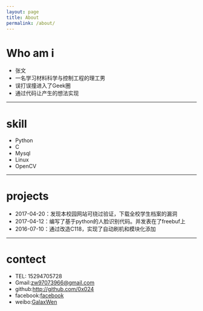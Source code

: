 ```yaml
---
layout: page
title: About
permalink: /about/
---
```

#  Who am i
- 张文
- 一名学习材料科学与控制工程的理工男
- 误打误撞进入了Geek圈
- 通过代码让产生的想法实现

------
# skill
- Python
- C
- Mysql
- Linux
- OpenCV

---
# projects
- 2017-04-20：发现本校园网站可绕过验证，下载全校学生档案的漏洞
- 2017-04-12：编写了基于python的人脸识别代码。并发表在了freebuf上
- 2016-07-10：通过改造C118，实现了自动刷机和模块化添加

---
# contect
* TEL: 15294705728
* Gmail:<zw97073966@gmail.com>
* github:<http://github.com/0x024>
* facebook:[facebook](https://www.facebook.com/wenzhang521)
* weibo:[GalaxWen](http://weibo.com/miniwenwen)







